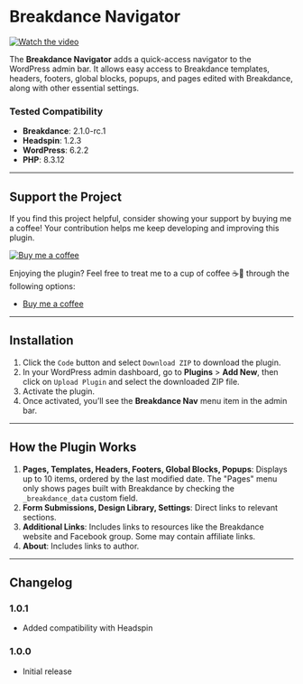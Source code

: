 # Breakdance Navigator

[![Watch the video](https://peterkulcsar.dev/wp-content/uploads/breakdance-navigator/breakdance-navigator-fb-post-opt.jpg)](https://www.berrycast.com/conversations/ad0069af-db6d-54f4-8aac-b1d5ce7cac1b)

The **Breakdance Navigator** adds a quick-access navigator to the WordPress admin bar. It allows easy access to Breakdance templates, headers, footers, global blocks, popups, and pages edited with Breakdance, along with other essential settings.

### Tested Compatibility
- **Breakdance**: 2.1.0-rc.1
- **Headspin**: 1.2.3
- **WordPress**: 6.2.2
- **PHP**: 8.3.12

---

## Support the Project

If you find this project helpful, consider showing your support by buying me a coffee! Your contribution helps me keep developing and improving this plugin.

[![Buy me a coffee](https://www.paypalobjects.com/en_US/i/btn/btn_donateCC_LG.gif)](https://www.buymeacoffee.com/peter.kulcsar)

Enjoying the plugin? Feel free to treat me to a cup of coffee ☕🙂 through the following options:

- [Buy me a coffee](https://www.buymeacoffee.com/peter.kulcsar)

---

## Installation

1. Click the `Code` button and select `Download ZIP` to download the plugin.
2. In your WordPress admin dashboard, go to **Plugins** > **Add New**, then click on `Upload Plugin` and select the downloaded ZIP file.
3. Activate the plugin.
4. Once activated, you’ll see the **Breakdance Nav** menu item in the admin bar.

---

## How the Plugin Works

1. **Pages, Templates, Headers, Footers, Global Blocks, Popups**: Displays up to 10 items, ordered by the last modified date. The "Pages" menu only shows pages built with Breakdance by checking the `_breakdance_data` custom field.
2. **Form Submissions, Design Library, Settings**: Direct links to relevant sections.
3. **Additional Links**: Includes links to resources like the Breakdance website and Facebook group. Some may contain affiliate links.
4. **About**: Includes links to author.

---

## Changelog

### 1.0.1
- Added compatibility with Headspin

### 1.0.0
- Initial release